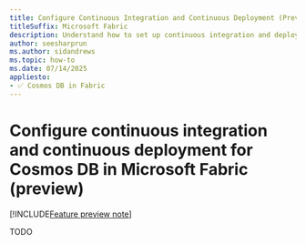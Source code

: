 ```yaml
---
title: Configure Continuous Integration and Continuous Deployment (Preview)
titleSuffix: Microsoft Fabric
description: Understand how to set up continuous integration and deployment for Cosmos DB databases in Microsoft Fabric during the preview phase.
author: seesharprun
ms.author: sidandrews
ms.topic: how-to
ms.date: 07/14/2025
appliesto:
- ✅ Cosmos DB in Fabric
---
```


# Configure continuous integration and continuous deployment for Cosmos DB in Microsoft Fabric (preview)

[!INCLUDE[Feature preview note](../../includes/feature-preview-note.md)]

TODO
